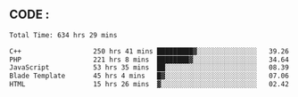 ## CODE :
<!--START_SECTION:waka-->

```txt
Total Time: 634 hrs 29 mins

C++                  250 hrs 41 mins █████████▓░░░░░░░░░░░░░░░   39.26 %
PHP                  221 hrs 8 mins  ████████▓░░░░░░░░░░░░░░░░   34.64 %
JavaScript           53 hrs 35 mins  ██░░░░░░░░░░░░░░░░░░░░░░░   08.39 %
Blade Template       45 hrs 4 mins   █▓░░░░░░░░░░░░░░░░░░░░░░░   07.06 %
HTML                 15 hrs 26 mins  ▓░░░░░░░░░░░░░░░░░░░░░░░░   02.42 %
```

<!--END_SECTION:waka-->
